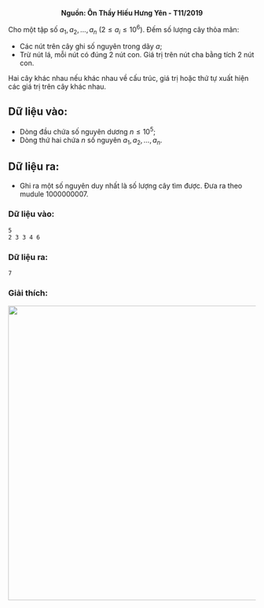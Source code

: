 **<center>Nguồn: Ôn Thầy Hiếu Hưng Yên - T11/2019</center>**

Cho một tập số $a_1,a_2,…,a_n\ (2≤a_i≤10^6)$. Đếm số lượng cây thỏa mãn:
- Các nút trên cây ghi số nguyên trong dãy $a$;
- Trừ nút lá, mỗi nút có đúng $2$ nút con. Giá trị trên nút cha bằng tích $2$ nút con.

Hai cây khác nhau nếu khác nhau về cấu trúc, giá trị hoặc thứ tự xuất hiện các giá trị trên cây khác nhau.

## Dữ liệu vào:
- Dòng đầu chứa số nguyên dương $n≤10^5$;
- Dòng thứ hai chứa $n$ số nguyên $a_1,a_2,…,a_n$.

## Dữ liệu ra:
- Ghi ra một số nguyên duy nhất là số lượng cây tìm được. Đưa ra theo mudule $1000000007$.
### Dữ liệu vào:
```
5
2 3 3 4 6
```

### Dữ liệu ra:
```
7
```

### Giải thích:
<center><img src="/images/problems/1202/ctree.png" width="600px" /></center>